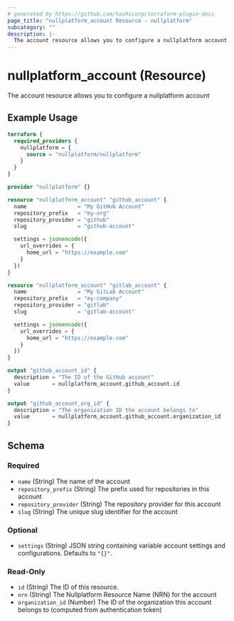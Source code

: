 ```yaml
---
# generated by https://github.com/hashicorp/terraform-plugin-docs
page_title: "nullplatform_account Resource - nullplatform"
subcategory: ""
description: |-
  The account resource allows you to configure a nullplatform account
---
```


# nullplatform_account (Resource)

The account resource allows you to configure a nullplatform account

## Example Usage

```terraform
terraform {
  required_providers {
    nullplatform = {
      source = "nullplatform/nullplatform"
    }
  }
}

provider "nullplatform" {}

resource "nullplatform_account" "github_account" {
  name                = "My GitHub Account"
  repository_prefix   = "my-org"
  repository_provider = "github"
  slug                = "github-account"

  settings = jsonencode({
    url_overrides = {
      home_url = "https://example.com"
    }
  })
}

resource "nullplatform_account" "gitlab_account" {
  name                = "My GitLab Account"
  repository_prefix   = "my-company"
  repository_provider = "gitlab"
  slug                = "gitlab-account"

  settings = jsonencode({
    url_overrides = {
      home_url = "https://example.com"
    }
  })
}

output "github_account_id" {
  description = "The ID of the GitHub account"
  value       = nullplatform_account.github_account.id
}

output "github_account_org_id" {
  description = "The organization ID the account belongs to"
  value       = nullplatform_account.github_account.organization_id
}
```

<!-- schema generated by tfplugindocs -->

## Schema

### Required

- `name` (String) The name of the account
- `repository_prefix` (String) The prefix used for repositories in this account
- `repository_provider` (String) The repository provider for this account
- `slug` (String) The unique slug identifier for the account

### Optional

- `settings` (String) JSON string containing variable account settings and configurations. Defaults to `"{}"`.

### Read-Only

- `id` (String) The ID of this resource.
- `nrn` (String) The Nullplatform Resource Name (NRN) for the account
- `organization_id` (Number) The ID of the organization this account belongs to (computed from authentication token)
